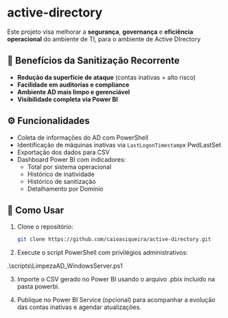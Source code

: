# active-directory

Este projeto visa melhorar a **segurança**, **governança** e **eficiência operacional** do ambiente de TI, para o ambiente de Active DIrectory

## :closed_lock_with_key: Benefícios da Sanitização Recorrente

- **Redução da superfície de ataque** (contas inativas = alto risco)
- **Facilidade em auditorias e compliance**
- **Ambiente AD mais limpo e gerenciável**
- **Visibilidade completa via Power BI**

## :gear: Funcionalidades

- Coleta de informações do AD com PowerShell
- Identificação de máquinas inativas via `LastLogonTimestamp`x PwdLastSet
- Exportação dos dados para CSV
- Dashboard Power BI com indicadores:
  - Total por sistema operacional
  - Histórico de inatividade
  - Histórico de sanitização
  - Detalhamento por Domínio
 

## :rocket: Como Usar

1. Clone o repositório:
   ```bash
   git clone https://github.com/caioasiqueira/active-directory.git

2. Execute o script PowerShell com privilégios administrativos:

.\scripts\LimpezaAD_WindowsServer.ps1

3. Importe o CSV gerado no Power BI usando o arquivo .pbix incluído na pasta powerbi.

4. Publique no Power BI Service (opcional) para acompanhar a evolução das contas inativas e agendar atualizações.

